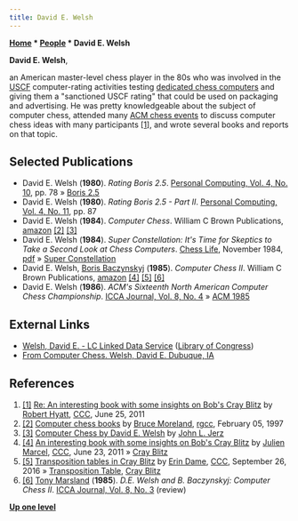 ```yaml
---
title: David E. Welsh
---
```

**[Home](Home "Home") * [People](People "People") * David E. Welsh**

**David E. Welsh**,

an American master-level chess player in the 80s who was involved in the [USCF](https://en.wikipedia.org/wiki/United_States_Chess_Federation) computer-rating activities testing [dedicated chess computers](Dedicated_Chess_Computers "Dedicated Chess Computers") and giving them a "sanctioned USCF rating" that could be used on packaging and advertising.
He was pretty knowledgeable about the subject of computer chess, attended many [ACM chess events](ACM_North_American_Computer_Chess_Championship "ACM North American Computer Chess Championship") to discuss computer chess ideas with many participants <a id="cite-note-1" href="#cite-ref-1">[1]</a>,
and wrote several books and reports on that topic.

## Selected Publications

- David E. Welsh (**1980**). *Rating Boris 2.5*. [Personal Computing, Vol. 4, No. 10](Personal_Computing#4_10 "Personal Computing"), pp. 78 » [Boris 2.5](Boris#2.5 "Boris")
- David E. Welsh (**1980**). *Rating Boris 2.5 - Part II*. [Personal Computing, Vol. 4, No. 11](Personal_Computing#4_11 "Personal Computing"), pp. 87
- David E. Welsh (**1984**). *Computer Chess*. William C Brown Publications, [amazon](https://www.amazon.com/Computer-chess-David-E-Welsh/dp/0697099008) <a id="cite-note-2" href="#cite-ref-2">[2]</a> <a id="cite-note-3" href="#cite-ref-3">[3]</a>
- David E. Welsh (**1984**). *Super Constellation: It's Time for Skeptics to Take a Second Look at Chess Computers*. [Chess Life](https://en.wikipedia.org/wiki/Chess_Life), November 1984, [pdf](http://www.chesscomputeruk.com/Chess_Life_1984_-_Novag_Super_Constellation.pdf) » [Super Constellation](Super_Constellation "Super Constellation")
- David E. Welsh, [Boris Baczynskyj](Boris_Baczynskyj "Boris Baczynskyj") (**1985**). *Computer Chess II*. William C Brown Publications, [amazon](https://www.amazon.com/Computer-Chess-II-David-Welsh/dp/0697099113) <a id="cite-note-4" href="#cite-ref-4">[4]</a> <a id="cite-note-5" href="#cite-ref-5">[5]</a> <a id="cite-note-6" href="#cite-ref-6">[6]</a>
- David E. Welsh (**1986**). *ACM's Sixteenth North American Computer Chess Championship*. [ICCA Journal, Vol. 8, No. 4](ICGA_Journal#8_4 "ICGA Journal") » [ACM 1985](ACM_1985 "ACM 1985")

## External Links

- [Welsh, David E. - LC Linked Data Service](http://id.loc.gov/authorities/names/n83130344.html) ([Library of Congress](https://en.wikipedia.org/wiki/Library_of_Congress))
- [From Computer Chess. Welsh, David E. Dubuque, IA](https://reanimationlibrary.tumblr.com/post/2814683917/from-computer-chess-welsh-david-e-dubuque-ia)

## References

1. <a id="cite-ref-1" href="#cite-note-1">[1]</a> [Re: An interesting book with some insights on Bob's Cray Blitz](http://www.talkchess.com/forum/viewtopic.php?topic_view=threads&p=411349&t=39455) by [Robert Hyatt](Robert_Hyatt "Robert Hyatt"), [CCC](CCC "CCC"), June 25, 2011
1. <a id="cite-ref-2" href="#cite-note-2">[2]</a> [Computer chess books](https://groups.google.com/g/rec.games.chess.computer/c/kecoM_YlyAM/m/NiCnP8wRgnQJ) by [Bruce Moreland](Bruce_Moreland "Bruce Moreland"), [rgcc](Computer_Chess_Forums "Computer Chess Forums"), February 05, 1997
1. <a id="cite-ref-3" href="#cite-note-3">[3]</a> [Computer Chess by David E. Welsh](http://www.johnljerz.com/superduper/tlxdownloadsiteMAIN/id125.html) by [John L. Jerz](John_L._Jerz "John L. Jerz")
1. <a id="cite-ref-4" href="#cite-note-4">[4]</a> [An interesting book with some insights on Bob's Cray Blitz](http://www.talkchess.com/forum/viewtopic.php?t=39455) by [Julien Marcel](Julien_Marcel "Julien Marcel"), [CCC](CCC "CCC"), June 23, 2011 » [Cray Blitz](Cray_Blitz "Cray Blitz")
1. <a id="cite-ref-5" href="#cite-note-5">[5]</a> [Transposition tables in Cray Blitz](http://www.talkchess.com/forum/viewtopic.php?t=61543) by [Erin Dame](Erin_Dame "Erin Dame"), [CCC](CCC "CCC"), September 26, 2016 » [Transposition Table](Transposition_Table "Transposition Table"), [Cray Blitz](Cray_Blitz "Cray Blitz")
1. <a id="cite-ref-6" href="#cite-note-6">[6]</a> [Tony Marsland](Tony_Marsland "Tony Marsland") (**1985**). *D.E. Welsh and B. Baczynskyj: Computer Chess II*. [ICCA Journal, Vol. 8, No. 3](ICGA_Journal#8_3 "ICGA Journal") (review)

**[Up one level](People "People")**

